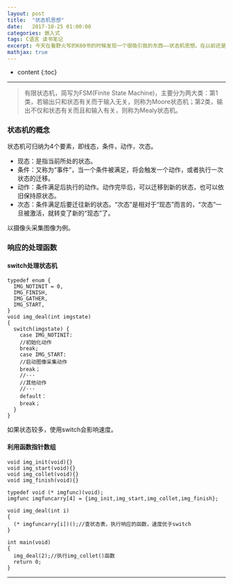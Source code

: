 ```yaml
---
layout: post
title:  "状态机思想"
date:   2017-10-25 01:00:00
categories: 嵌入式
tags: C语言 读书笔记
excerpt: 今天在看野火写的K60书的时候发现一个很吸引我的东西——状态机思想。在以前还是愣头青的时候若程序需要多状态的分支，一般用if-else草草了事。这样的做的程序可读性不强，效率低下。
mathjax: true
---
```

* content
{:toc}
---
> 有限状态机，简写为FSM(Finite State Machine)，主要分为两大类：第1类，若输出只和状态有关而于输入无关，则称为Moore状态机；第2类，输出不仅和状态有关而且和输入有关，则称为Mealy状态机。


### 状态机的概念

状态机可归纳为4个要素，即线态，条件，动作，次态。<br/>
- 现态：是指当前所处的状态。
- 条件：又称为“事件”，当一个条件被满足，将会触发一个动作，或者执行一次状态的迁移。
- 动作：条件满足后执行的动作。动作完毕后，可以迁移到新的状态，也可以依旧保持原状态。
- 次态：条件满足后要迁往新的状态。“次态”是相对于“现态”而言的，“次态”一旦被激活，就转变了新的“现态”了。

以摄像头采集图像为例。

### 响应的处理函数
#### switch处理状态机
```
typedef enum {
  IMG_NOTINIT = 0,
  IMG_FINISH,
  IMG_GATHER,
  IMG_START,
}
void img_deal(int imgstate)
{
  switch(imgstate) {
    case IMG_NOTINIT:
    //初始化动作
    break;
    case IMG_START:
    //启动图像采集动作
    break；
    //···
    //其他动作
    //···
    default：
    break；
  }
}
```
如果状态较多，使用switch会影响速度。

#### 利用函数指针数组

```
void img_init(void){}
void img_start(void){}
void img_collet(void){}
void img_finish(void){}

typedef void (* imgfunc)(void);
imgfunc imgfuncarry[4] = {img_init,img_start,img_collet,img_finish};

void img_deal(int i)
{
  (* imgfuncarry[i])();//查状态表，执行响应的函数，速度优于switch
}

int main(void)
{
  img_deal(2);//执行img_collet()函数
  return 0;
}
```

---
